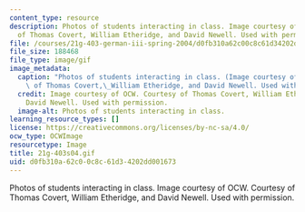 ```yaml
---
content_type: resource
description: Photos of students interacting in class. Image courtesy of OCW. Courtesy
  of Thomas Covert, William Etheridge, and David Newell. Used with permission.
file: /courses/21g-403-german-iii-spring-2004/d0fb310a62c00c8c61d34202dd001673_21g-403s04.gif
file_size: 188468
file_type: image/gif
image_metadata:
  caption: "Photos of students interacting in class. (Image courtesy of OCW. Courtesy\
    \ of Thomas Covert,\_William Etheridge, and David Newell. Used with permission.)"
  credit: Image courtesy of OCW. Courtesy of Thomas Covert, William Etheridge, and
    David Newell. Used with permission.
  image-alt: Photos of students interacting in class.
learning_resource_types: []
license: https://creativecommons.org/licenses/by-nc-sa/4.0/
ocw_type: OCWImage
resourcetype: Image
title: 21g-403s04.gif
uid: d0fb310a-62c0-0c8c-61d3-4202dd001673
---
```

Photos of students interacting in class. Image courtesy of OCW. Courtesy of Thomas Covert, William Etheridge, and David Newell. Used with permission.